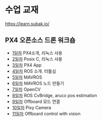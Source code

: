 
# 수업 교재

https://learn.subak.io/

## PX4 오픈소스 드론 워크숍

 - [1일차](1.org) PX4소개, 리눅스 사용
 - [2일차](2.org) Posix C, 리눅스 사용
 - [3일차](3.org) PX4 App
 - [4일차](4.org) ROS 소개. 터틀심 
 - [5일차](5.org) MAVROS
 - [6일차](6.org) MAVROS 노드 만들기 
 - [7일차](7.org) OpenCV
 - [8일차](8.org) ROS CvBridge, aruco pos estimation
 - [9일차](9.org) Offboard 모드 연결
 - [10일차](10.org) Pixy Camera
 - [11일차](11.org) Offboard control with vision
